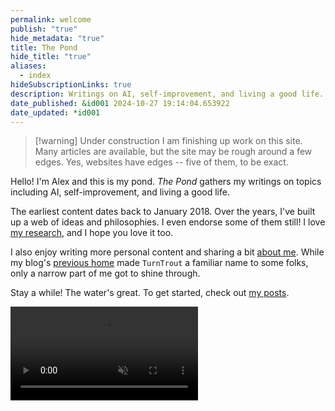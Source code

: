 ```yaml
---
permalink: welcome
publish: "true"
hide_metadata: "true"
title: The Pond
hide_title: "true"
aliases:
  - index
hideSubscriptionLinks: true
description: Writings on AI, self-improvement, and living a good life.
date_published: &id001 2024-10-27 19:14:04.653922
date_updated: *id001
---
```


> [!warning] Under construction
> I am finishing up work on this site. Many articles are available, but the site may be rough around a few edges. Yes, websites have edges -- five of them, to be exact.

Hello! I'm Alex and this is my pond. _The Pond_ gathers my writings on topics including AI, self-improvement, and living a good life.

The earliest content dates back to January 2018. Over the years, I've built up a web of ideas and philosophies. I even endorse some of them still! I love [my research](/research), and I hope you love it too.

I also enjoy writing more personal content and sharing a bit [about me](/about). While my blog's [previous home](http://www.lesswrong.com/user/turntrout) made `TurnTrout` a familiar name to some folks, only a narrow part of me got to shine through.

Stay a while! The water's great. To get started, check out [my posts](/posts).

<video autoplay="" loop="" muted="" playsinline=""><source src="https://assets.turntrout.com/static/pond-calming.webm" class="no-vsc" type="video/webm">

> </video>
